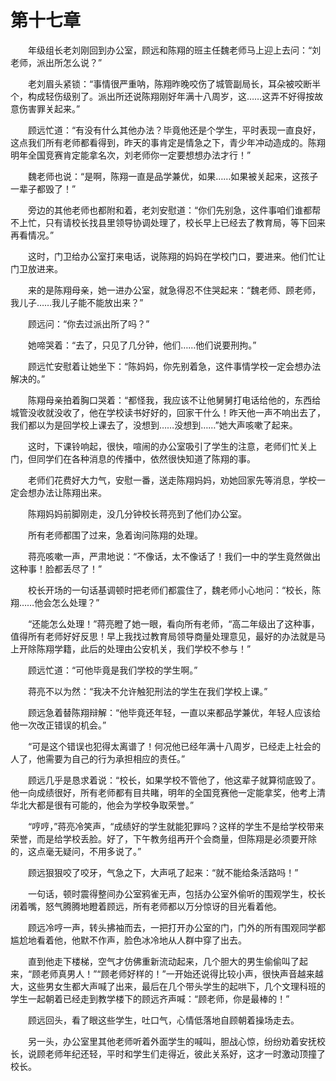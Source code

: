 #	第十七章

　　年级组长老刘刚回到办公室，顾远和陈翔的班主任魏老师马上迎上去问：“刘老师，派出所怎么说？”

　　老刘眉头紧锁：“事情很严重呐，陈翔昨晚咬伤了城管副局长，耳朵被咬断半个，构成轻伤级别了。派出所还说陈翔刚好年满十八周岁，这……这弄不好得按故意伤害罪关起来。”

　　顾远忙道：“有没有什么其他办法？毕竟他还是个学生，平时表现一直良好，这点我们所有老师都看得到，昨天的事肯定是情急之下，青少年冲动造成的。陈翔明年全国竞赛肯定能拿名次，刘老师你一定要想想办法才行！”

　　魏老师也说：“是啊，陈翔一直是品学兼优，如果……如果被关起来，这孩子一辈子都毁了！”

　　旁边的其他老师也都附和着，老刘安慰道：“你们先别急，这件事咱们谁都帮不上忙，只有请校长找县里领导协调处理了，校长早上已经去了教育局，等下回来再看情况。”

　　这时，门卫给办公室打来电话，说陈翔的妈妈在学校门口，要进来。他们忙让门卫放进来。

　　来的是陈翔母亲，她一进办公室，就急得忍不住哭起来：“魏老师、顾老师，我儿子……我儿子能不能放出来？”

　　顾远问：“你去过派出所了吗？”

　　她啼哭着：“去了，只见了几分钟，他们……他们说要刑拘。”

　　顾远忙安慰着让她坐下：“陈妈妈，你先别着急，这件事情学校一定会想办法解决的。”

　　陈翔母亲拍着胸口哭着：“都怪我，我应该不让他舅舅打电话给他的，东西给城管没收就没收了，他在学校读书好好的，回家干什么！昨天他一声不响出去了，我们都以为是回学校上课去了，没想到……没想到……”她大声咳嗽了起来。

　　这时，下课铃响起，很快，喧闹的办公室吸引了学生的注意，老师们忙关上门，但同学们在各种消息的传播中，依然很快知道了陈翔的事。

　　老师们花费好大力气，安慰一番，送走陈翔妈妈，劝她回家先等消息，学校一定会想办法让陈翔出来。

　　陈翔妈妈前脚刚走，没几分钟校长蒋亮到了他们办公室。

　　所有老师都围了过来，急着询问陈翔的处理。

　　蒋亮咳嗽一声，严肃地说：“不像话，太不像话了！我们一中的学生竟然做出这种事！脸都丢尽了！”

　　校长开场的一句话基调顿时把老师们都震住了，魏老师小心地问：“校长，陈翔……他会怎么处理？”

　　“还能怎么处理！”蒋亮瞪了她一眼，看向所有老师，“高二年级出了这种事，值得所有老师好好反思！早上我找过教育局领导商量处理意见，最好的办法就是马上开除陈翔学籍，此后的处理由公安机关，我们学校不参与！”

　　顾远忙道：“可他毕竟是我们学校的学生啊。”

　　蒋亮不以为然：“我决不允许触犯刑法的学生在我们学校上课。”

　　顾远急着替陈翔辩解：“他毕竟还年轻，一直以来都品学兼优，年轻人应该给他一次改正错误的机会。”

　　“可是这个错误也犯得太离谱了！何况他已经年满十八周岁，已经走上社会的人了，他需要为自己的行为承担相应的责任。”

　　顾远几乎是恳求着说：“校长，如果学校不管他了，他这辈子就算彻底毁了。他一向成绩很好，所有老师都有目共睹，明年的全国竞赛他一定能拿奖，他考上清华北大都是很有可能的，他会为学校争取荣誉。”

　　“哼哼，”蒋亮冷笑声，“成绩好的学生就能犯罪吗？这样的学生不是给学校带来荣誉，而是给学校丢脸。好了，下午教务组再开个会商量，但陈翔是必须要开除的，这点毫无疑问，不用多说了。”

　　顾远狠狠咬了咬牙，气急之下，大声吼了起来：“就不能给条活路吗！”

　　一句话，顿时震得整间办公室鸦雀无声，包括办公室外偷听的围观学生，校长闭着嘴，怒气腾腾地瞪着顾远，所有老师都以万分惊讶的目光看着他。

　　顾远冷哼一声，转头拂袖而去，一把打开办公室的门，门外的所有围观同学都尴尬地看着他，他默不作声，脸色冰冷地从人群中穿了出去。

　　直到他走下楼梯，空气才仿佛重新流动起来，几个胆大的男生偷偷叫了起来，“顾老师真男人！”“顾老师好样的！”一开始还说得比较小声，很快声音越来越大，这些男女生都大声喊了出来，最后在几个带头学生的起哄下，几个文理科班的学生一起朝着已经走到教学楼下的顾远齐声喊：“顾老师，你是最棒的！”

　　顾远回头，看了眼这些学生，吐口气，心情低落地自顾朝着操场走去。

　　另一头，办公室里其他老师听着外面学生的喊叫，胆战心惊，纷纷劝着安抚校长，说顾老师年纪还轻，平时和学生们走得近，彼此关系好，这才一时激动顶撞了校长。
